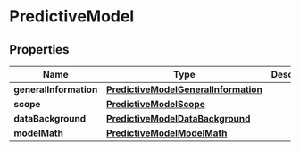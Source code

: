 # PredictiveModel

## Properties
Name | Type | Description | Notes
------------ | ------------- | ------------- | -------------
**generalInformation** | [**PredictiveModelGeneralInformation**](PredictiveModelGeneralInformation.md) |  |  [optional]
**scope** | [**PredictiveModelScope**](PredictiveModelScope.md) |  |  [optional]
**dataBackground** | [**PredictiveModelDataBackground**](PredictiveModelDataBackground.md) |  |  [optional]
**modelMath** | [**PredictiveModelModelMath**](PredictiveModelModelMath.md) |  |  [optional]

